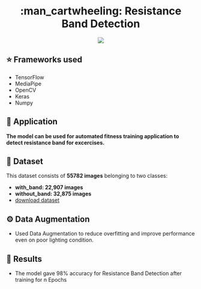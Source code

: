 <h1 align="center"> :man_cartwheeling: Resistance Band Detection</h1>
<div align = "center">
<img src = "https://github.com/Akhil-Tony/Resistance-Band-Detection-Using-Tensorflow/blob/master/20220814_010752.gif" />
</div>

## :star: Frameworks used
- TensorFlow
- MediaPipe
- OpenCV
- Keras
- Numpy

## :wrench: Application
__The model can be used for automated fitness training application to detect resistance band for excercises.__

## :file_folder: Dataset
This dataset consists of __55782 images__ belonging to two classes:
<br>
*	__with_band: 22,907 images__
*	__without_band: 32,875 images__
* <a href = "https://www.kaggle.com/datasets/akhiltony/resistance-band-detection">download dataset</a>

## :gear: Data Augmentation 

* Used Data Augmentation to reduce overfitting and improve performance even on poor lighting condition.

## :key: Results

- The model gave 98% accuracy for Resistance Band Detection after training for n Epochs
